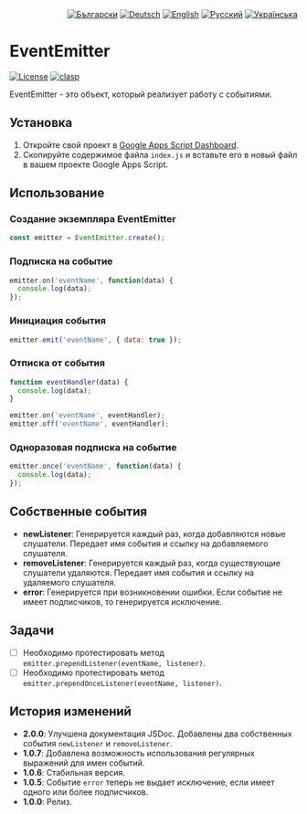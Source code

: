 <div id="locales" align="right">
  <a href="../bg/README.md"><img src="https://img.shields.io/badge/BG-grey?style=flat" alt="Български"></a>
  <a href="../de/README.md"><img src="https://img.shields.io/badge/DE-grey?style=flat" alt="Deutsch"></a>
  <a href="../en/README.md"><img src="https://img.shields.io/badge/EN-grey?style=flat" alt="English"></a>
  <a href="../ru/README.md"><img src="https://img.shields.io/badge/RU-blue?style=flat" alt="Русский"></a>
  <a href="../uk/README.md"><img src="https://img.shields.io/badge/UK-grey?style=flat" alt="Українська"></a>
</div>


# EventEmitter

<div id="badges" align="left">
  <a href="LICENSE.md"><img src="https://img.shields.io/github/license/MaksymStoianov/EventEmitter" alt="License"></a>
  <a href="https://github.com/google/clasp"><img src="https://img.shields.io/badge/built%20with-clasp-4285f4.svg" alt="clasp"></a>
</div>

EventEmitter - это объект, который реализует работу с событиями.


## Установка

1. Откройте свой проект в [Google Apps Script Dashboard](https://script.google.com/).
2. Скопируйте содержимое файла `index.js` и вставьте его в новый файл в вашем проекте Google Apps Script.

## Использование

### Создание экземпляра EventEmitter

```javascript
const emitter = EventEmitter.create();
```

### Подписка на событие

```javascript
emitter.on('eventName', function(data) {
  console.log(data);
});
```

### Инициация события

```javascript
emitter.emit('eventName', { data: true });
```

### Отписка от события

```javascript
function eventHandler(data) {
  console.log(data);
}

emitter.on('eventName', eventHandler);
emitter.off('eventName', eventHandler);
```

### Одноразовая подписка на событие

```javascript
emitter.once('eventName', function(data) {
  console.log(data);
});
```

## Собственные события

- **newListener**: Генерируется каждый раз, когда добавляются новые слушатели. Передает имя события и ссылку на добавляемого слушателя.
- **removeListener**: Генерируется каждый раз, когда существующие слушатели удаляются. Передает имя события и ссылку на удаляемого слушателя.
- **error**: Генерируется при возникновении ошибки. Если событие не имеет подписчиков, то генерируется исключение.

## Задачи

- [ ] Необходимо протестировать метод `emitter.prependListener(eventName, listener)`.
- [ ] Необходимо протестировать метод `emitter.prependOnceListener(eventName, listener)`.

## История изменений

- **2.0.0**: Улучшена документация JSDoc. Добавлены два собственных события `newListener` и `removeListener`.
- **1.0.7**: Добавлена возможность использования регулярных выражений для имен событий.
- **1.0.6**: Стабильная версия.
- **1.0.5**: Событие `error` теперь не выдает исключение, если имеет одного или более подписчиков.
- **1.0.0**: Релиз.
